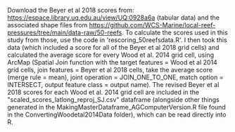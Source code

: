 Download the Beyer et al 2018 scores from: https://espace.library.uq.edu.au/view/UQ:0928a6a (tabular data) and the associated shape files from https://github.com/WCS-Marine/local-reef-pressures/tree/main/data-raw/50-reefs. 
To calculate the scores used in this study from those, use the code in 'rescoring_50reefsdata.R'.
I then took this data (which included a score for all of the Beyer et al 2018 grid cells) and calculated the average score for every Wood et al. 2014 grid cell, using ArcMap (Spatial Join function with the target features = Wood et al 2014 grid cells, join features = Beyer et al 2018 cells, take the average score (merge rule = mean), joint operation = JOIN_ONE_TO_ONE, match option = INTERSECT, output feature class = output name).
The revised Beyer et al 2018 scores for each Wood et al. 2014 grid cell are included in the "scaled_scores_latlong_reproj_SJ.csv" dataframe (alongside other things generated in the MakingMasterDataframe_AGComputerVersion.R file found in the ConvertingWoodetal2014Data folder), which can be read directly into R.
